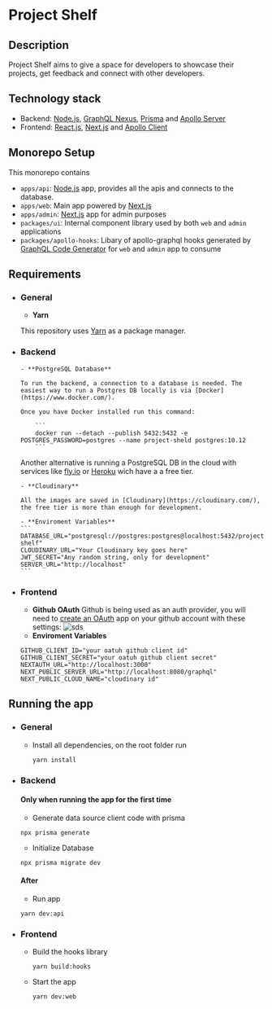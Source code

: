 # Project Shelf

## Description

Project Shelf aims to give a space for developers to showcase their projects, get feedback and connect with other developers.

## Technology stack

- Backend: [Node.js](https://nodejs.org/en/), [GraphQL Nexus](https://nexusjs.org/), [Prisma](https://www.prisma.io/) and [Apollo Server](https://www.apollographql.com/docs/apollo-server/#:~:text=Apollo%20Server%20is%20an%20open,use%20data%20from%20any%20source.)
- Frontend: [React.js](https://reactjs.org/), [Next.js](https://nextjs.org/) and [Apollo Client](https://www.apollographql.com/docs/react/)

## Monorepo Setup

This monorepo contains

- `apps/api`: [Node.js](https://nodejs.org/en/) app, provides all the apis and connects to the database.
- `apps/web`: Main app powered by [Next.js](https://nextjs.org)
- `apps/admin`: [Next.js](https://nextjs.org) app for admin purposes
- `packages/ui`: Internal component library used by both `web` and `admin` applications
- `packages/apollo-hooks`: Libary of apollo-graphql hooks generated by [GraphQL Code Generator](https://www.graphql-code-generator.com/) for `web` and `admin` app to consume

## Requirements

- ### General

  - **Yarn**

  This repository uses [Yarn](https://classic.yarnpkg.com/lang/en/) as a package manager.

- ### Backend

      - **PostgreSQL Database**

      To run the backend, a connection to a database is needed. The easiest way to run a Postgres DB locally is via [Docker](https://www.docker.com/).

      Once you have Docker installed run this command:

          ```
          docker run --detach --publish 5432:5432 -e POSTGRES_PASSWORD=postgres --name project-sheld postgres:10.12
          ```

  Another alternative is running a PostgreSQL DB in the cloud with services like [fly.io](https://fly.io/) or [Heroku](https://dashboard.heroku.com) wich have a a free tier.

      - **Cloudinary**

      All the images are saved in [Cloudinary](https://cloudinary.com/), the free tier is more than enough for development.

      - **Enviroment Variables**
      ```
      DATABASE_URL="postgresql://postgres:postgres@localhost:5432/project-shelf"
      CLOUDINARY_URL="Your Cloudinary key goes here"
      JWT_SECRET="Any random string, only for development"
      SERVER_URL="http://localhost"
      ```

- ### Frontend
  - **Github OAuth**
    Github is being used as an auth provider, you will need to [create an OAuth](https://docs.github.com/en/developers/apps/building-oauth-apps/creating-an-oauth-app) app on your github account with these settings:
    ![sds](https://res.cloudinary.com/ivanms1/image/upload/v1644078662/Screen_Shot_2022-02-06_at_1.28.01_AM_aa0u5l.png)
  - **Enviroment Variables**
  ```
  GITHUB_CLIENT_ID="your oatuh github client id"
  GITHUB_CLIENT_SECRET="your oatuh github client secret"
  NEXTAUTH_URL="http://localhost:3000"
  NEXT_PUBLIC_SERVER_URL="http://localhost:8080/graphql"
  NEXT_PUBLIC_CLOUD_NAME="cloudinary id"
  ```

## Running the app

- ### General

  - Install all dependencies, on the root folder run

    ```
    yarn install
    ```

- ### Backend

  #### Only when running the app for the first time

  - Generate data source client code with prisma

  ```
  npx prisma generate
  ```

  - Initialize Database

  ```
  npx prisma migrate dev
  ```

  #### After

  - Run app

  ```
  yarn dev:api
  ```

- ### Frontend
  - Build the hooks library
    ```
    yarn build:hooks
    ```
  - Start the app
    ```
    yarn dev:web
    ```
